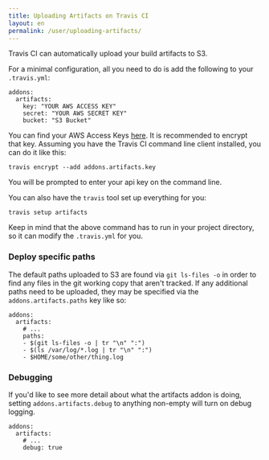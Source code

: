 ```yaml
---
title: Uploading Artifacts on Travis CI
layout: en
permalink: /user/uploading-artifacts/
---
```

<div id="toc">
</div>

Travis CI can automatically upload your build artifacts to S3.

For a minimal configuration, all you need to do is add the following to your `.travis.yml`:

    addons:
      artifacts:
        key: "YOUR AWS ACCESS KEY"
        secret: "YOUR AWS SECRET KEY"
        bucket: "S3 Bucket"

You can find your AWS Access Keys
[here](https://console.aws.amazon.com/iam/home?#security_credential). It
is recommended to encrypt that key.  Assuming you have the Travis CI
command line client installed, you can do it like this:

    travis encrypt --add addons.artifacts.key

You will be prompted to enter your api key on the command line.

You can also have the `travis` tool set up everything for you:

    travis setup artifacts

Keep in mind that the above command has to run in your project
directory, so it can modify the `.travis.yml` for you.

### Deploy specific paths

The default paths uploaded to S3 are found via `git ls-files -o` in
order to find any files in the git working copy that aren't tracked.
If any additional paths need to be uploaded, they may be specified via
the `addons.artifacts.paths` key like so:

    addons:
      artifacts:
        # ...
        paths:
        - $(git ls-files -o | tr "\n" ":")
        - $(ls /var/log/*.log | tr "\n" ":")
        - $HOME/some/other/thing.log

### Debugging

If you'd like to see more detail about what the artifacts addon is
doing, setting `addons.artifacts.debug` to anything non-empty will turn
on debug logging.

    addons:
      artifacts:
        # ...
        debug: true
